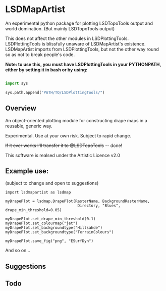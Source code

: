 # LSDMapArtist
An experimental python package for plotting LSDTopoTools output and world domination. (But mainly LSDTopoTools output)

This does not affect the other modules in LSDPlottingTools. LSDPlottingTools is blissfully unaware of LSDMapArtist's existence. LSDMapArtist imports from LSDPlottingTools, but not the other way round so as not to break people's code.

__Note: to use this, you must have LSDPlottingTools in your PYTHONPATH, either by setting it in bash or by using:__

```python

import sys

sys.path.append("PATH/TO/LSDPlottingTools/")
```

## Overview
An object-oriented plotting module for constructing
drape maps in a reusable, generic way.

Experimental. Use at your own risk. Subject to rapid change.

<del>If it ever works I'll transfer it to @LSDTopoTools</del> -- done!

This software is realsed under the Artistic Licence v2.0

## Example use:
(subject to change and open to suggestions)

```
import lsdmapartist as lsdmap

myDrapePlot = lsdmap.DrapePlot(RasterName, BackgroundRasterName,
                                Directory, "Blues", drape_min_threshold=0.05)
                                
myDrapePlot.set_drape_min_threshold(0.1)
myDrapePlot.set_colourmap("jet")
myDrapePlot.set_backgroundtype("Hillsahde")
myDrapePlot.set_backgroundtype("TerrainColours")

myDrapePlot.save_fig("png", "ESurfDyn")

```
And so on...

## Suggestions

## Todo
